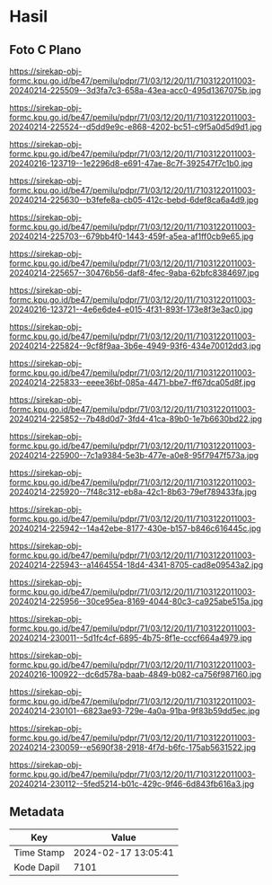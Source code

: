 # Hasil

## Foto C Plano

https://sirekap-obj-formc.kpu.go.id/be47/pemilu/pdpr/71/03/12/20/11/7103122011003-20240214-225509--3d3fa7c3-658a-43ea-acc0-495d1367075b.jpg

https://sirekap-obj-formc.kpu.go.id/be47/pemilu/pdpr/71/03/12/20/11/7103122011003-20240214-225524--d5dd9e9c-e868-4202-bc51-c9f5a0d5d9d1.jpg

https://sirekap-obj-formc.kpu.go.id/be47/pemilu/pdpr/71/03/12/20/11/7103122011003-20240216-123719--1e2296d8-e691-47ae-8c7f-392547f7c1b0.jpg

https://sirekap-obj-formc.kpu.go.id/be47/pemilu/pdpr/71/03/12/20/11/7103122011003-20240214-225630--b3fefe8a-cb05-412c-bebd-6def8ca6a4d9.jpg

https://sirekap-obj-formc.kpu.go.id/be47/pemilu/pdpr/71/03/12/20/11/7103122011003-20240214-225703--679bb4f0-1443-459f-a5ea-af1ff0cb9e65.jpg

https://sirekap-obj-formc.kpu.go.id/be47/pemilu/pdpr/71/03/12/20/11/7103122011003-20240214-225657--30476b56-daf8-4fec-9aba-62bfc8384697.jpg

https://sirekap-obj-formc.kpu.go.id/be47/pemilu/pdpr/71/03/12/20/11/7103122011003-20240216-123721--4e6e6de4-e015-4f31-893f-173e8f3e3ac0.jpg

https://sirekap-obj-formc.kpu.go.id/be47/pemilu/pdpr/71/03/12/20/11/7103122011003-20240214-225824--9cf8f9aa-3b6e-4949-93f6-434e70012dd3.jpg

https://sirekap-obj-formc.kpu.go.id/be47/pemilu/pdpr/71/03/12/20/11/7103122011003-20240214-225833--eeee36bf-085a-4471-bbe7-ff67dca05d8f.jpg

https://sirekap-obj-formc.kpu.go.id/be47/pemilu/pdpr/71/03/12/20/11/7103122011003-20240214-225852--7b48d0d7-3fd4-41ca-89b0-1e7b6630bd22.jpg

https://sirekap-obj-formc.kpu.go.id/be47/pemilu/pdpr/71/03/12/20/11/7103122011003-20240214-225900--7c1a9384-5e3b-477e-a0e8-95f7947f573a.jpg

https://sirekap-obj-formc.kpu.go.id/be47/pemilu/pdpr/71/03/12/20/11/7103122011003-20240214-225920--7f48c312-eb8a-42c1-8b63-79ef789433fa.jpg

https://sirekap-obj-formc.kpu.go.id/be47/pemilu/pdpr/71/03/12/20/11/7103122011003-20240214-225942--14a42ebe-8177-430e-b157-b846c616445c.jpg

https://sirekap-obj-formc.kpu.go.id/be47/pemilu/pdpr/71/03/12/20/11/7103122011003-20240214-225943--a1464554-18d4-4341-8705-cad8e09543a2.jpg

https://sirekap-obj-formc.kpu.go.id/be47/pemilu/pdpr/71/03/12/20/11/7103122011003-20240214-225956--30ce95ea-8169-4044-80c3-ca925abe515a.jpg

https://sirekap-obj-formc.kpu.go.id/be47/pemilu/pdpr/71/03/12/20/11/7103122011003-20240214-230011--5d1fc4cf-6895-4b75-8f1e-cccf664a4979.jpg

https://sirekap-obj-formc.kpu.go.id/be47/pemilu/pdpr/71/03/12/20/11/7103122011003-20240216-100922--dc6d578a-baab-4849-b082-ca756f987160.jpg

https://sirekap-obj-formc.kpu.go.id/be47/pemilu/pdpr/71/03/12/20/11/7103122011003-20240214-230101--6823ae93-729e-4a0a-91ba-9f83b59dd5ec.jpg

https://sirekap-obj-formc.kpu.go.id/be47/pemilu/pdpr/71/03/12/20/11/7103122011003-20240214-230059--e5690f38-2918-4f7d-b6fc-175ab5631522.jpg

https://sirekap-obj-formc.kpu.go.id/be47/pemilu/pdpr/71/03/12/20/11/7103122011003-20240214-230112--5fed5214-b01c-429c-9f46-6d843fb616a3.jpg


## Metadata

| Key        | Value               |
| ---------- | ------------------- |
| Time Stamp | 2024-02-17 13:05:41 |
| Kode Dapil | 7101                |



